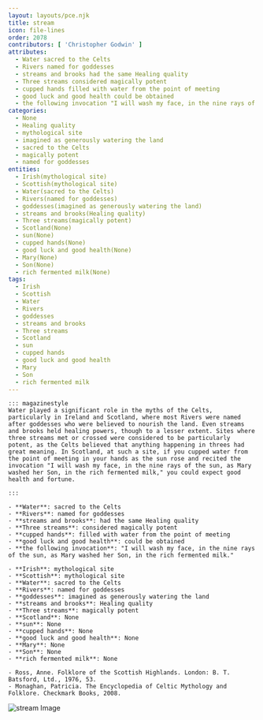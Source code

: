 ```yaml
---
layout: layouts/pce.njk
title: stream
icon: file-lines
order: 2078
contributors: [ 'Christopher Godwin' ]
attributes:
  - Water sacred to the Celts
  - Rivers named for goddesses
  - streams and brooks had the same Healing quality
  - Three streams considered magically potent
  - cupped hands filled with water from the point of meeting
  - good luck and good health could be obtained
  - the following invocation "I will wash my face, in the nine rays of the sun, as Mary washed her Son, in the rich fermented milk."
categories:
  - None
  - Healing quality
  - mythological site
  - imagined as generously watering the land
  - sacred to the Celts
  - magically potent
  - named for goddesses
entities:
  - Irish(mythological site)
  - Scottish(mythological site)
  - Water(sacred to the Celts)
  - Rivers(named for goddesses)
  - goddesses(imagined as generously watering the land)
  - streams and brooks(Healing quality)
  - Three streams(magically potent)
  - Scotland(None)
  - sun(None)
  - cupped hands(None)
  - good luck and good health(None)
  - Mary(None)
  - Son(None)
  - rich fermented milk(None)
tags:
  - Irish
  - Scottish
  - Water
  - Rivers
  - goddesses
  - streams and brooks
  - Three streams
  - Scotland
  - sun
  - cupped hands
  - good luck and good health
  - Mary
  - Son
  - rich fermented milk
---
```

``` tab [group1:Info]
::: magazinestyle
Water played a significant role in the myths of the Celts, particularly in Ireland and Scotland, where most Rivers were named after goddesses who were believed to nourish the land. Even streams and brooks held healing powers, though to a lesser extent. Sites where three streams met or crossed were considered to be particularly potent, as the Celts believed that anything happening in threes had great meaning. In Scotland, at such a site, if you cupped water from the point of meeting in your hands as the sun rose and recited the invocation "I will wash my face, in the nine rays of the sun, as Mary washed her Son, in the rich fermented milk," you could expect good health and fortune.

:::
```
``` tab [group1:Attributes]
- **Water**: sacred to the Celts
- **Rivers**: named for goddesses
- **streams and brooks**: had the same Healing quality
- **Three streams**: considered magically potent
- **cupped hands**: filled with water from the point of meeting
- **good luck and good health**: could be obtained
- **the following invocation**: "I will wash my face, in the nine rays of the sun, as Mary washed her Son, in the rich fermented milk."
```
``` tab [group1:Entities]
- **Irish**: mythological site
- **Scottish**: mythological site
- **Water**: sacred to the Celts
- **Rivers**: named for goddesses
- **goddesses**: imagined as generously watering the land
- **streams and brooks**: Healing quality
- **Three streams**: magically potent
- **Scotland**: None
- **sun**: None
- **cupped hands**: None
- **good luck and good health**: None
- **Mary**: None
- **Son**: None
- **rich fermented milk**: None
```
``` tab [group1:Sources]
- Ross, Anne. Folklore of the Scottish Highlands. London: B. T. Batsford, Ltd., 1976, 53.
- Monaghan, Patricia. The Encyclopedia of Celtic Mythology and Folklore. Checkmark Books, 2008.
```
![stream Image](https://upload.wikimedia.org/wikipedia/commons/thumb/1/12/Aubach_%28Wiehl%29_nahe_dem_Weiherdamm_in_Wildbergerh%C3%BCtte.jpg/1200px-Aubach_%28Wiehl%29_nahe_dem_Weiherdamm_in_Wildbergerh%C3%BCtte.jpg)

